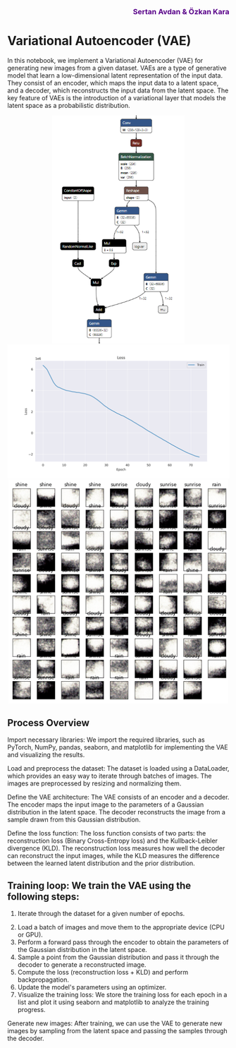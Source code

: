 </br>

<div> 
    <h3 align="right"> 
        <span style="color:#59008A">
            Sertan Avdan & Özkan Kara
        </span>
    </h3> 
</div>

# Variational Autoencoder (VAE)
In this notebook, we implement a Variational Autoencoder (VAE) for generating new images from a given dataset. VAEs are a type of generative model that learn a low-dimensional latent representation of the input data. They consist of an encoder, which maps the input data to a latent space, and a decoder, which reconstructs the input data from the latent space. The key feature of VAEs is the introduction of a variational layer that models the latent space as a probabilistic distribution.

<div align="center"> 
    <img src="model_definers/vae.png" alt="cvae" width="300">
    <img src="reconstruction/loss_graph_Adam.png" alt="Loss">
    <img src="reconstruction/generated_epoch_50.png" alt="Images" width="500">
</div>


## Process Overview
Import necessary libraries: We import the required libraries, such as PyTorch, NumPy, pandas, seaborn, and matplotlib for implementing the VAE and visualizing the results.

Load and preprocess the dataset: The dataset is loaded using a DataLoader, which provides an easy way to iterate through batches of images. The images are preprocessed by resizing and normalizing them.

Define the VAE architecture: The VAE consists of an encoder and a decoder. The encoder maps the input image to the parameters of a Gaussian distribution in the latent space. The decoder reconstructs the image from a sample drawn from this Gaussian distribution.

Define the loss function: The loss function consists of two parts: the reconstruction loss (Binary Cross-Entropy loss) and the Kullback-Leibler divergence (KLD). The reconstruction loss measures how well the decoder can reconstruct the input images, while the KLD measures the difference between the learned latent distribution and the prior distribution.

## Training loop: We train the VAE using the following steps:

1. Iterate through the dataset for a given number of epochs.
2) Load a batch of images and move them to the appropriate device (CPU or GPU).
3) Perform a forward pass through the encoder to obtain the parameters of the Gaussian distribution in the latent space.
4) Sample a point from the Gaussian distribution and pass it through the decoder to generate a reconstructed image.
5) Compute the loss (reconstruction loss + KLD) and perform backpropagation.
6) Update the model's parameters using an optimizer.
7) Visualize the training loss: We store the training loss for each epoch in a list and plot it using seaborn and matplotlib to analyze the training progress.

Generate new images: After training, we can use the VAE to generate new images by sampling from the latent space and passing the samples through the decoder.
